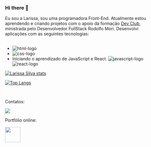 ### Hi there 👋

Eu sou a Larissa, sou uma programadora Front-End. Atualmente estou aprendendo e criando projetos com o apoio da formação <a href="https://rodolfomori.com.br/devclub/">Dev Club</a>, ministrada pelo Desenvolvedor FullStack Rodolfo Mori. Desenvolvi aplicações com as seguintes tecnologias:
 <br>
 <br>
 - <img src="https://img.shields.io/badge/HTML5-E34F26?style=for-the-badge&logo=html5&logoColor=white" alt="html-logo"/>
 - <img src="https://img.shields.io/badge/CSS3-1572B6?style=for-the-badge&logo=css3&logoColor=white" alt="css-logo"/>
 - Iniciando o aprendizado de JavaScript e React.                                                                                                     <img src="https://img.shields.io/badge/JavaScript-323330?style=for-the-badge&logo=javascript&logoColor=F7DF1E" alt="javascript-logo"/>               <img src="https://img.shields.io/badge/React-20232A?style=for-the-badge&logo=react&logoColor=61DAFB" alt="react-logo"/>
 
 
 [![Larissa Silva stats](https://github-readme-stats.vercel.app/api?username=AssiralSilva)](https://github.com/anuraghazra/github-readme-stats)
 
 [![Top Langs](https://github-readme-stats.vercel.app/api/top-langs/?username=AssiralSilva)](https://github.com/anuraghazra/github-readme-stats)
 
 <br>
 
 <p>Contatos:</p>
 
 <a href="https://www.linkedin.com/in/larissa-jesus-da-silva/"><img src="https://img.shields.io/badge/LinkedIn-0077B5?style=for-the-badge&logo=linkedin&logoColor=white"/></a>
 <br>
 
 <p>Portfólio online:</p>
 <a href="https://larissa-silva.netlify.app/"><img src="https://raw.githubusercontent.com/AssiralSilva/portifolio-online/master/assets/Logo-Pequena.ico" width="50px" height="50px"/></a>
